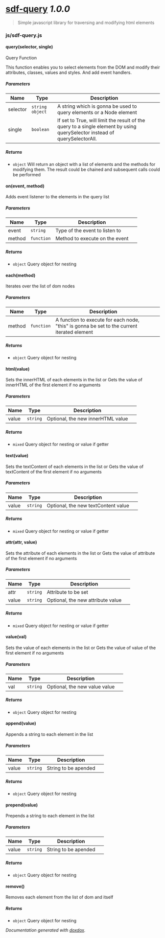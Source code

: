# [sdf-query](https://github.com/eugenioenko/sdf-query#readme) *1.0.0*

> Simple javascript library for traversing and modifying html elements


### js/sdf-query.js


#### query(selector, single) 

Query Function

This function enables you to select elements from the DOM and modify their
attributes, classes, values and styles. And  add event handlers.




##### Parameters

| Name | Type | Description |  |
| ---- | ---- | ----------- | -------- |
| selector | `string` `object`  | A string which is gonna be used to query elements or a Node element | &nbsp; |
| single | `boolean`  | If set to True, will limit the result of the query to a single element by using querySelector instead of querySelectorAll. | &nbsp; |




##### Returns


- `object`  Will return an object with a list of elements and the methods for modifying them. The result could be chained and subsequent calls could be
performed



#### on(event, method) 

Adds event listener to the elements in the query list




##### Parameters

| Name | Type | Description |  |
| ---- | ---- | ----------- | -------- |
| event | `string`  | Type of the event to listen to | &nbsp; |
| method | `function`  | Method to execute on the event | &nbsp; |




##### Returns


- `object`  Query object for nesting



#### each(method) 

Iterates over the list of dom nodes




##### Parameters

| Name | Type | Description |  |
| ---- | ---- | ----------- | -------- |
| method | `function`  | A function to execute for each node,   "this" is gonna be set to the current iterated element | &nbsp; |




##### Returns


- `object`  Query object for nesting



#### html(value) 

Sets the innerHTML of each elements in the list or
Gets the value of innerHTML of the first element if no arguments




##### Parameters

| Name | Type | Description |  |
| ---- | ---- | ----------- | -------- |
| value | `string`  | Optional, the new innerHTML value | &nbsp; |




##### Returns


- `mixed`  Query object for nesting or value if getter



#### text(value) 

Sets the textContent of each elements in the list or
Gets the value of textContent of the first element if no arguments




##### Parameters

| Name | Type | Description |  |
| ---- | ---- | ----------- | -------- |
| value | `string`  | Optional, the new textContent value | &nbsp; |




##### Returns


- `mixed`  Query object for nesting or value if getter



#### attr(attr, value) 

Sets the attribute of each elements in the list or
Gets the value of attribute of the first element if no arguments




##### Parameters

| Name | Type | Description |  |
| ---- | ---- | ----------- | -------- |
| attr | `string`  | Attribute to be set | &nbsp; |
| value | `string`  | Optional, the new attribute value | &nbsp; |




##### Returns


- `mixed`  Query object for nesting or value if getter



#### value(val) 

Sets the value of each elements in the list or
Gets the value of value of the first element if no arguments




##### Parameters

| Name | Type | Description |  |
| ---- | ---- | ----------- | -------- |
| val | `string`  | Optional, the new value value | &nbsp; |




##### Returns


- `object`  Query object for nesting



#### append(value) 

Appends a string to each element in the list




##### Parameters

| Name | Type | Description |  |
| ---- | ---- | ----------- | -------- |
| value | `string`  | String to be apended | &nbsp; |




##### Returns


- `object`  Query object for nesting



#### prepend(value) 

Prepends a string to each element in the list




##### Parameters

| Name | Type | Description |  |
| ---- | ---- | ----------- | -------- |
| value | `string`  | String to be apended | &nbsp; |




##### Returns


- `object`  Query object for nesting



#### remove() 

Removes each element from the list of dom and itself






##### Returns


- `object`  Query object for nesting




*Documentation generated with [doxdox](https://github.com/neogeek/doxdox).*

